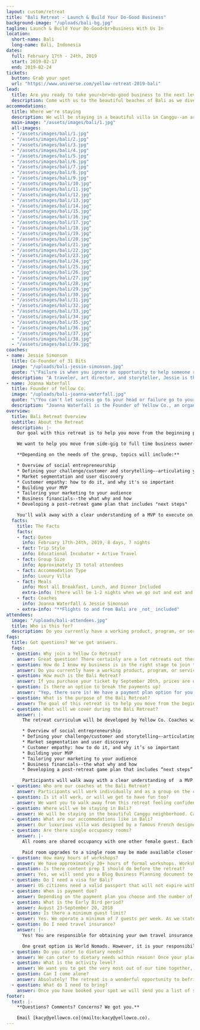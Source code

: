 ```yaml
---
layout: custom/retreat
title: "Bali Retreat - Launch & Build Your Do-Good Business"
background-image: "/uploads/bali-bg.jpg"
tagline: Launch & Build Your Do-Good<br>Business With Us In
location:
  short-name: Bali
  long-name: Bali, Indonesia
dates:
  full: February 17th - 24th, 2019
  start: 2019-02-17
  end: 2019-02-24
tickets:
  button: Grab your spot
  url: "https://www.universe.com/yellow-retreat-2019-bali"
lead:
  title: Are you ready to take your<br>do-good business to the next level?
  description: Come with us to the beautiful beaches of Bali as we dive into so much more more than just the coral reef filled water :). Lead by social enterprise Founder of 31 Bits, Jessie Simonson and Founder of Yellow Co, Joanna Waterfall, we will be spending a week jumping into the coaching, tools, knowledge, resources and community you need to start, build or scale your do-good business. All while building new friendships with like minded women and adventuring through beautiful island of Bali.
accommodations:
  title: Where we're staying
  description: We will be staying in a beautiful villa in Canggu--an area favored for its relaxed atmosphere among the rice fields, and proximity to Bali's most famous beaches. Complete with a pool, jacuzzi, tropical garden, with views of the rice fields, our villa is the perfect space to get away and focus on yourself and your business.
  main-image: "/assets/images/bali/1.jpg"
  all-images:
  - "/assets/images/bali/1.jpg"
  - "/assets/images/bali/2.jpg"
  - "/assets/images/bali/3.jpg"
  - "/assets/images/bali/4.jpg"
  - "/assets/images/bali/5.jpg"
  - "/assets/images/bali/6.jpg"
  - "/assets/images/bali/7.jpg"
  - "/assets/images/bali/8.jpg"
  - "/assets/images/bali/9.jpg"
  - "/assets/images/bali/10.jpg"
  - "/assets/images/bali/11.jpg"
  - "/assets/images/bali/12.jpg"
  - "/assets/images/bali/13.jpg"
  - "/assets/images/bali/14.jpg"
  - "/assets/images/bali/15.jpg"
  - "/assets/images/bali/16.jpg"
  - "/assets/images/bali/17.jpg"
  - "/assets/images/bali/18.jpg"
  - "/assets/images/bali/19.jpg"
  - "/assets/images/bali/20.jpg"
  - "/assets/images/bali/21.jpg"
  - "/assets/images/bali/22.jpg"
  - "/assets/images/bali/23.jpg"
  - "/assets/images/bali/24.jpg"
  - "/assets/images/bali/25.jpg"
  - "/assets/images/bali/26.jpg"
  - "/assets/images/bali/27.jpg"
  - "/assets/images/bali/28.jpg"
  - "/assets/images/bali/29.jpg"
  - "/assets/images/bali/30.jpg"
  - "/assets/images/bali/31.jpg"
  - "/assets/images/bali/32.jpg"
  - "/assets/images/bali/33.jpg"
  - "/assets/images/bali/34.jpg"
  - "/assets/images/bali/35.jpg"
  - "/assets/images/bali/36.jpg"
  - "/assets/images/bali/37.jpg"
  - "/assets/images/bali/38.jpg"
  - "/assets/images/bali/39.jpg"
coaches:
- name: Jessie Simonson
  title: Co-Founder of 31 Bits
  image: "/uploads/bali-jessie-simonson.jpg"
  quote: "\"Failure is when you ignore an opportunity to help someone reach their dreams.\" --Jessie"
  description: "A traveler, art director, and storyteller, Jessie is the co-founder of 31 Bits - a jewelry + home goods brand that produces ethical jewelry sold in the US. 31 Bits provides economic opportunity to people in Uganda and Bali (and yes, we will be visiting one of their artisans in Bali!). From earning a college degree in cultural anthropology to becoming a social entrepreneur, Jessie's heart for people and helping them is contagious. She, along with 3 friends, started 31 Bits in 2008 after a trip to Uganda and seeing the talent and drive the women there had. She has a love for business and the people it can benefit, and is so excited to help share her 10+ years of experience running a social enterprise with you!"
- name: Joanna Waterfall
  title: Founder of Yellow Co.
  image: "/uploads/bali-joanna-waterfall.jpg"
  quote: "\"You can't let success go to your head or failure go to your heart.\" --Joanna"
  description: "Joanna Waterfall is the Founder of Yellow Co., an organization that exists to empower women to work together for the good of the world. With a degree in graphic design and digital media and a background in branding, Joanna believes that creativity, business, and social impact should go hand in hand. She is motivated by the belief that women can change the world through stepping out of fear and into what makes them come alive. Through running and growing Yellow Co. for the past 4 years, Joanna has experienced highs and lows in business, and is ready to spill the beans on our Bali retreat to help other women learn from her both successes and failures- and ultimately, change the world for good!"
overview:
  title: Bali Retreat Overview
  subtitle: About the Retreat
  description: |-
    Our goal with this retreat is to help you move from the beginning phases of your do good business to a developed business plan with clear next steps on how to grow and scale your social enterprise, all on a beautiful island with a group of like minded women supporting you and cheering you on.

    We want to help you move from side-gig to full time business owner--because we believe in YOU. And your business needs to get out into the world and start impacting the world for good!

    **Depending on the needs of the group, topics will include:**

    * Overview of social entrepreneurship
    * Defining your challenge/customer and storytelling—-articulating your "why"
    * Market segmentation and user discovery
    * Customer empathy: how to do it, and why it's so important
    * Building your MVP
    * Tailoring your marketing to your audience
    * Business financials--the what why and how
    * Developing a post-retreat game plan that includes "next steps"

    You'll walk away with a clear understanding of a MVP to execute on, the foundation of your business plan, and a step by step guide on next steps you'll take when you get back home!
  facts:
    title: The Facts
    facts:
    - fact: Dates
      info: February 17th-24th, 2019, 8 days, 7 nights
    - fact: Trip Style
      info: Educational Incubator + Active Travel
    - fact: Group Size
      info: Approximately 15 total attendees
    - fact: Accommodation Type
      info: Luxury Villa
    - fact: Meals
      info: Most all Breakfast, Lunch, and Dinner Included
      extra-info: (there will be 1-2 nights when we go out and eat and you'll be on your own, other than those times everything is included!)
    - fact: Coaches
      info: Joanna Waterfall & Jessie Simonson
    - extra-info: "**Flights to and from Bali are _not_ included"
attendees:
  image: "/uploads/bali-attendees.jpg"
  title: Who is this for?
  description: Do you currently have a working product, program, or service that's helping people? Are you ready to see if you can turn your side hustle into a full-time gig? Then chances are, you are in the right stage to take full advantage of the Yellow Co Bali Retreat. Join us, and you'll receive the practical and personal support you need to propel your product, program, or service into a comprehensive business model!
faqs:
  title: Got questions? We've got answers.
  faqs:
  - question: Why join a Yellow Co Retreat?
    answer: Great question! There certainly are a lot retreats out there, and we think many of them are great! However, we think that a Yellow Co Retreat offers something special— not only are you getting the experience of a lifetime by traveling to an amazing destination, but the bulk of the value contained in this retreat is what you will learn! The curriculum our group is going through has rendered amazing results in past participants, and not only are you going to push yourself and your social enterprise to the next level, but you are also going to have the opportunity to do that alongside two amazing founders who have been through many of the ups and downs that you are facing, and maybe have already experienced! You will receive one-on-one coaching, group coaching, and peer reviews from an extraordinary number of women who are making a difference in the world!
  - question: How do I know my business is in the right stage to join this retreat?
    answer: Do you currently have a working product, program, or service that’s helping people? Are you ready to see if you can turn your side hustle into a full-time gig? Then chances are, you are in the right stage to take full advantage of the Yellow Co Bali Retreat. Join us, and you'll receive the practical and personal support you need to propel your product, program, or service into a comprehensive business model!
  - question: How much is the Bali Retreat?
    answer: If you purchase your ticket by September 20th, prices are only $2,100! After September 20th, prices increase to $2,500 for annual Yellow Collective members, and $3,000 for non-members!
  - question: Is there an option to break the payments up?
    answer: "Yep, there sure is! We have a payment plan option for you budgeters out there. After you make your first payment, you will be charged on the following dates: September 21, 2018; October 21, 2018; November 21, 2018; and January 2, 2019."
  - question: What is the purpose of the Bali Retreat?
    answer: The goal of this retreat is to help you move from the beginning phases of your do-good business to a developed business plan with clear next steps on how to grow and scale your social enterprise.
  - question: What will we cover during the Bali Retreat?
    answer: |-
      The retreat curriculum will be developed by Yellow Co. Coaches will revise our curriculum based on the group. Depending on the needs of the group, potential topics may include:

      * Overview of social entrepreneurship
      * Defining your challenge/customer and storytelling—-articulating your “why”
      * Market segmentation and user discovery
      * Customer empathy: how to do it, and why it’s so important
      * Building your MVP
      * Tailoring your marketing to your audience
      * Business financials--the what why and how
      * Developing a post-retreat game plan that includes “next steps”

      Participants will walk away with a clear understanding of  a MVP to execute on, the foundation of their business plan, and a plan to carry their momentum forward into actionable steps.
  - question: Who are our coaches at the Bali Retreat?
    answer: Participants will work individually and as a group on the curriculum and will receive coaching from Joanna Waterfall, as well as another experienced social enterprise founder— Jessie Simonson, founder of 31 Bits!
  - question: Is it all work, or will we get to have fun too?
    answer: We want you to walk away from this retreat feeling confident and ready to take your business to the next level, but don’t worry, we will be having time to enjoy the amazing country of Bali too. There will be workshops scheduled into every day—-we highly recommend extending your stay in Bali if you want to spend more time vacationing on the island.
  - question: Where will we be staying in Bali?
    answer: We will be staying in the beautiful Canggu neighborhood. Canggu is highly sought after as its location is nestled away in a quiet area, yet is very close to the international airport, to the beach, and to some of the most famous destinations in Bali!
  - question: What are our accommodations like in Bali?
    answer: Our luxurious villa was designed by a famous French designer, and is a elegant take on cultural Balinese accommodations. Nine large bedrooms with luscious large bathrooms are situated within the villa, which has an open floor plan, a fully equipped kitchen, and large dining areas. The Villa itself is situated within tropical gardens. From the pool and jacuzzi you will have plenty of views of the rice fields that extend beyond the villa.
  - question: Are there single occupancy rooms?
    answer: |-
      All rooms are shared occupancy with one other female guest. Each room has two beds, either two single beds or one queen and one single bed. We do not have single occupancy rooms available at the villa.

      Paid room upgrades to a single room may be made available closer to the retreat date if the there are last minute cancellations.
  - question: How many hours of workshops?
    answer: We have approximately 20+ hours of formal workshops. Workshops typically begin around 8am and we work though until lunch with some breaks in between.
  - question: Is there content prep I should do before the retreat?
    answer: Yes, we will send you a Blog Business Planning document to complete ahead of the retreat. The business planning document is to get you thinking about your business and blog before you arrive at the retreat.
  - question: Do I need a visa for Bali?
    answer: US citizens need a valid passport that will not expire within 6 months of the date of return from Bali to the US, as well as a visitors visa, which can be obtained in advance, or at the airport.
  - question: When is payment due?
    answer: Depending on the payment plan you choose and the number of registrants, payments can be made as late as early December, 2018.
  - question: What is the Early Bird period?
    answer: August 23-September 20, 2018
  - question: Is there a minimum guest limit?
    answer: Yes. We operate a minimum of 7 guests per week. As we state in our Terms & Conditions, Yellow Co does reserve the right to cancel the retreat if the running of the trip is not deemed financially viable. In this situation you will be refunded all payments made to Yellow Co.
  - question: Do I need travel insurance?
    answer: |-
      Yes! You are responsible for obtaining your own travel insurance cover. We recommend and require that you purchase travel insurance at the point of  booking your spot on a Yellow Co Retreat. We promise it’s a good idea— we require this is in order to make sure you are insured just in case unforeseen circumstances prevent you from attending the trip.

      One great option is World Nomads. However, it is your responsibility to research travel insurance companies in your location and select an insurer that suits your needs and coverage requirements!
  - question: Do you cater to dietary needs?
    answer: We can cater to dietary needs within reason! Once your place is booked we will send out a guest information form requesting information such as dietary requirements. The chef will look to accommodate all dietary requirements for meals at the villa. Balinese food is has a large number of vegetarian and vegan options, so typically you will not find it difficult to find something scrumptious out and about in Bali!
  - question: What is the activity level?
    answer: We want you to get the very most out of our time together, and we do have a rather full itinerary. However, the activities themselves are not strenuous.
  - question: Can I come alone?
    answer: Absolutely! The retreat is a wonderful opportunity to befriend kindred spirited women from around the world— prepare yourselves to make friends with a group that loves to travel as much as you do, and who wants to use work to impact the world for good!
  - question: What do I need to bring?
    answer: Once you have booked your spot we will send you a list of suggested things to bring with you to the retreat, as well as whats available at the villa, such as hairdryers etc.
footer:
  text: |-
    **Questions? Comments? Concerns? We got you.**

    Email [kacy@yellowco.co](mailto:kacy@yellowco.co).
---
```

